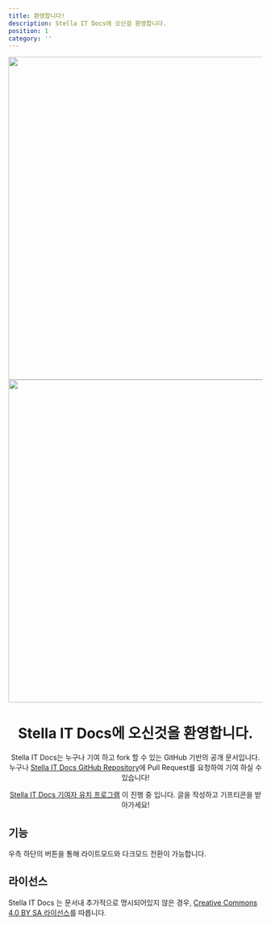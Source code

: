 ```yaml
---
title: 환영합니다!
description: Stella IT Docs에 오신걸 환영합니다.
position: 1
category: ''
---
```


<img src="/preview-light.png" class="light-img" width="1280" height="640" alt=""/>
<img src="/preview-dark.png" class="dark-img" width="1280" height="640" alt=""/>

<center>
<h1 align="center">Stella IT Docs에 오신것을 환영합니다.</h1>  

Stella IT Docs는 누구나 기여 하고 fork 할 수 있는 GitHub 기반의 공개 문서입니다.  
누구나 [Stella IT Docs GitHub Repository](https://github.com/stella-it/docs)에 Pull Request를 요청하여 기여 하실 수 있습니다!  
  
[Stella IT Docs 기여자 유치 프로그램](https://github.com/Stella-IT/docs/blob/master/event/contributors_wanted.md) 이 진행 중 입니다. 글을 작성하고 기프티콘을 받아가세요!
</center>

## 기능
<p class="flex items-center">우측 하단의 <app-color-switcher class="inline-flex ml-2"></app-color-switcher> 버튼을 통해 라이트모드와 다크모드 전환이 가능합니다.</p>

## 라이선스
Stella IT Docs 는 문서내 추가적으로 명시되어있지 않은 경우, [Creative Commons 4.0 BY SA 라이선스](https://creativecommons.org/licenses/by-sa/4.0/deed.ko)를 따릅니다.
